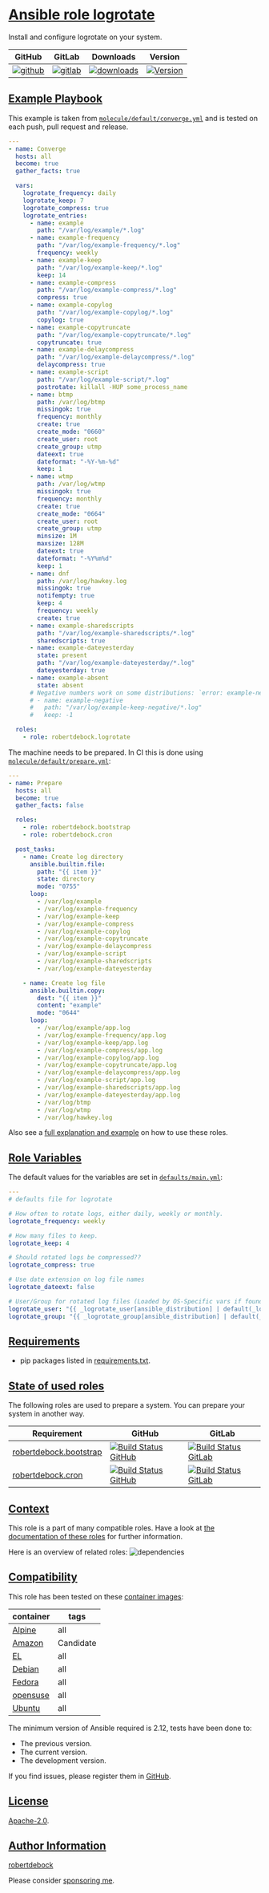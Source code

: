 # [Ansible role logrotate](#logrotate)

Install and configure logrotate on your system.

|GitHub|GitLab|Downloads|Version|
|------|------|---------|-------|
|[![github](https://github.com/robertdebock/ansible-role-logrotate/workflows/Ansible%20Molecule/badge.svg)](https://github.com/robertdebock/ansible-role-logrotate/actions)|[![gitlab](https://gitlab.com/robertdebock-iac/ansible-role-logrotate/badges/master/pipeline.svg)](https://gitlab.com/robertdebock-iac/ansible-role-logrotate)|[![downloads](https://img.shields.io/ansible/role/d/robertdebock/logrotate)](https://galaxy.ansible.com/robertdebock/logrotate)|[![Version](https://img.shields.io/github/release/robertdebock/ansible-role-logrotate.svg)](https://github.com/robertdebock/ansible-role-logrotate/releases/)|

## [Example Playbook](#example-playbook)

This example is taken from [`molecule/default/converge.yml`](https://github.com/robertdebock/ansible-role-logrotate/blob/master/molecule/default/converge.yml) and is tested on each push, pull request and release.

```yaml
---
- name: Converge
  hosts: all
  become: true
  gather_facts: true

  vars:
    logrotate_frequency: daily
    logrotate_keep: 7
    logrotate_compress: true
    logrotate_entries:
      - name: example
        path: "/var/log/example/*.log"
      - name: example-frequency
        path: "/var/log/example-frequency/*.log"
        frequency: weekly
      - name: example-keep
        path: "/var/log/example-keep/*.log"
        keep: 14
      - name: example-compress
        path: "/var/log/example-compress/*.log"
        compress: true
      - name: example-copylog
        path: "/var/log/example-copylog/*.log"
        copylog: true
      - name: example-copytruncate
        path: "/var/log/example-copytruncate/*.log"
        copytruncate: true
      - name: example-delaycompress
        path: "/var/log/example-delaycompress/*.log"
        delaycompress: true
      - name: example-script
        path: "/var/log/example-script/*.log"
        postrotate: killall -HUP some_process_name
      - name: btmp
        path: /var/log/btmp
        missingok: true
        frequency: monthly
        create: true
        create_mode: "0660"
        create_user: root
        create_group: utmp
        dateext: true
        dateformat: "-%Y-%m-%d"
        keep: 1
      - name: wtmp
        path: /var/log/wtmp
        missingok: true
        frequency: monthly
        create: true
        create_mode: "0664"
        create_user: root
        create_group: utmp
        minsize: 1M
        maxsize: 128M
        dateext: true
        dateformat: "-%Y%m%d"
        keep: 1
      - name: dnf
        path: /var/log/hawkey.log
        missingok: true
        notifempty: true
        keep: 4
        frequency: weekly
        create: true
      - name: example-sharedscripts
        path: "/var/log/example-sharedscripts/*.log"
        sharedscripts: true
      - name: example-dateyesterday
        state: present
        path: "/var/log/example-dateyesterday/*.log"
        dateyesterday: true
      - name: example-absent
        state: absent
      # Negative numbers work on some distributions: `error: example-negative:10 bad rotation count '-1'\`
      # - name: example-negative
      #   path: "/var/log/example-keep-negative/*.log"
      #   keep: -1

  roles:
    - role: robertdebock.logrotate
```

The machine needs to be prepared. In CI this is done using [`molecule/default/prepare.yml`](https://github.com/robertdebock/ansible-role-logrotate/blob/master/molecule/default/prepare.yml):

```yaml
---
- name: Prepare
  hosts: all
  become: true
  gather_facts: false

  roles:
    - role: robertdebock.bootstrap
    - role: robertdebock.cron

  post_tasks:
    - name: Create log directory
      ansible.builtin.file:
        path: "{{ item }}"
        state: directory
        mode: "0755"
      loop:
        - /var/log/example
        - /var/log/example-frequency
        - /var/log/example-keep
        - /var/log/example-compress
        - /var/log/example-copylog
        - /var/log/example-copytruncate
        - /var/log/example-delaycompress
        - /var/log/example-script
        - /var/log/example-sharedscripts
        - /var/log/example-dateyesterday

    - name: Create log file
      ansible.builtin.copy:
        dest: "{{ item }}"
        content: "example"
        mode: "0644"
      loop:
        - /var/log/example/app.log
        - /var/log/example-frequency/app.log
        - /var/log/example-keep/app.log
        - /var/log/example-compress/app.log
        - /var/log/example-copylog/app.log
        - /var/log/example-copytruncate/app.log
        - /var/log/example-delaycompress/app.log
        - /var/log/example-script/app.log
        - /var/log/example-sharedscripts/app.log
        - /var/log/example-dateyesterday/app.log
        - /var/log/btmp
        - /var/log/wtmp
        - /var/log/hawkey.log
```

Also see a [full explanation and example](https://robertdebock.nl/how-to-use-these-roles.html) on how to use these roles.

## [Role Variables](#role-variables)

The default values for the variables are set in [`defaults/main.yml`](https://github.com/robertdebock/ansible-role-logrotate/blob/master/defaults/main.yml):

```yaml
---
# defaults file for logrotate

# How often to rotate logs, either daily, weekly or monthly.
logrotate_frequency: weekly

# How many files to keep.
logrotate_keep: 4

# Should rotated logs be compressed??
logrotate_compress: true

# Use date extension on log file names
logrotate_dateext: false

# User/Group for rotated log files (Loaded by OS-Specific vars if found, or and can be set manually)
logrotate_user: "{{ _logrotate_user[ansible_distribution] | default(_logrotate_user['default']) }}"
logrotate_group: "{{ _logrotate_group[ansible_distribution] | default(_logrotate_group['default']) }}"
```

## [Requirements](#requirements)

- pip packages listed in [requirements.txt](https://github.com/robertdebock/ansible-role-logrotate/blob/master/requirements.txt).

## [State of used roles](#state-of-used-roles)

The following roles are used to prepare a system. You can prepare your system in another way.

| Requirement | GitHub | GitLab |
|-------------|--------|--------|
|[robertdebock.bootstrap](https://galaxy.ansible.com/robertdebock/bootstrap)|[![Build Status GitHub](https://github.com/robertdebock/ansible-role-bootstrap/workflows/Ansible%20Molecule/badge.svg)](https://github.com/robertdebock/ansible-role-bootstrap/actions)|[![Build Status GitLab](https://gitlab.com/robertdebock-iac/ansible-role-bootstrap/badges/master/pipeline.svg)](https://gitlab.com/robertdebock-iac/ansible-role-bootstrap)|
|[robertdebock.cron](https://galaxy.ansible.com/robertdebock/cron)|[![Build Status GitHub](https://github.com/robertdebock/ansible-role-cron/workflows/Ansible%20Molecule/badge.svg)](https://github.com/robertdebock/ansible-role-cron/actions)|[![Build Status GitLab](https://gitlab.com/robertdebock-iac/ansible-role-cron/badges/master/pipeline.svg)](https://gitlab.com/robertdebock-iac/ansible-role-cron)|

## [Context](#context)

This role is a part of many compatible roles. Have a look at [the documentation of these roles](https://robertdebock.nl/) for further information.

Here is an overview of related roles:
![dependencies](https://raw.githubusercontent.com/robertdebock/ansible-role-logrotate/png/requirements.png "Dependencies")

## [Compatibility](#compatibility)

This role has been tested on these [container images](https://hub.docker.com/u/robertdebock):

|container|tags|
|---------|----|
|[Alpine](https://hub.docker.com/r/robertdebock/alpine)|all|
|[Amazon](https://hub.docker.com/r/robertdebock/amazonlinux)|Candidate|
|[EL](https://hub.docker.com/r/robertdebock/enterpriselinux)|all|
|[Debian](https://hub.docker.com/r/robertdebock/debian)|all|
|[Fedora](https://hub.docker.com/r/robertdebock/fedora)|all|
|[opensuse](https://hub.docker.com/r/robertdebock/opensuse)|all|
|[Ubuntu](https://hub.docker.com/r/robertdebock/ubuntu)|all|

The minimum version of Ansible required is 2.12, tests have been done to:

- The previous version.
- The current version.
- The development version.

If you find issues, please register them in [GitHub](https://github.com/robertdebock/ansible-role-logrotate/issues).

## [License](#license)

[Apache-2.0](https://github.com/robertdebock/ansible-role-logrotate/blob/master/LICENSE).

## [Author Information](#author-information)

[robertdebock](https://robertdebock.nl/)

Please consider [sponsoring me](https://github.com/sponsors/robertdebock).
